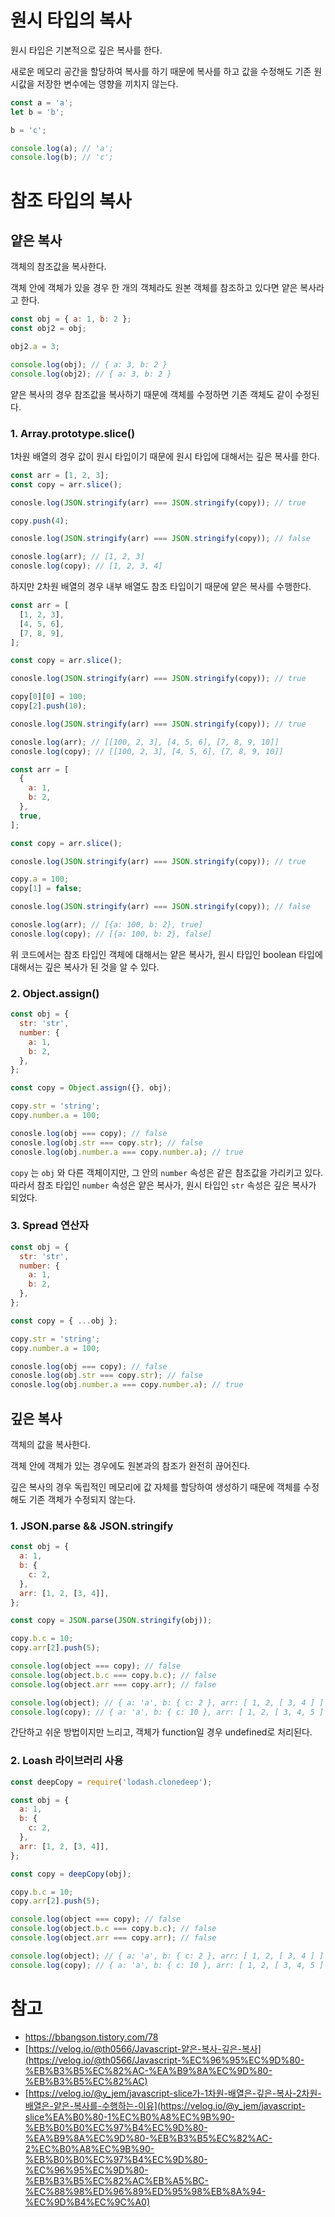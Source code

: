 # 원시 타입의 복사

원시 타입은 기본적으로 깊은 복사를 한다.

새로운 메모리 공간을 할당하여 복사를 하기 때문에 복사를 하고 값을 수정해도 기존 원시값을 저장한 변수에는 영향을 끼치지 않는다.

```jsx
const a = 'a';
let b = 'b';

b = 'c';

console.log(a); // 'a';
console.log(b); // 'c';
```

# 참조 타입의 복사

## 얕은 복사

객체의 참조값을 복사한다.

객체 안에 객체가 있을 경우 한 개의 객체라도 원본 객체를 참조하고 있다면 얕은 복사라고 한다.

```jsx
const obj = { a: 1, b: 2 };
const obj2 = obj;

obj2.a = 3;

console.log(obj); // { a: 3, b: 2 }
console.log(obj2); // { a: 3, b: 2 }
```

얕은 복사의 경우 참조값을 복사하기 때문에 객체를 수정하면 기존 객체도 같이 수정된다.

### 1. Array.prototype.slice()

1차원 배열의 경우 값이 원시 타입이기 때문에 원시 타입에 대해서는 깊은 복사를 한다.

```jsx
const arr = [1, 2, 3];
const copy = arr.slice();

conosle.log(JSON.stringify(arr) === JSON.stringify(copy)); // true

copy.push(4);

conosle.log(JSON.stringify(arr) === JSON.stringify(copy)); // false

conosle.log(arr); // [1, 2, 3]
conosle.log(copy); // [1, 2, 3, 4]
```

하지만 2차원 배열의 경우 내부 배열도 참조 타입이기 때문에 얕은 복사를 수행한다.

```jsx
const arr = [
  [1, 2, 3],
  [4, 5, 6],
  [7, 8, 9],
];

const copy = arr.slice();

conosle.log(JSON.stringify(arr) === JSON.stringify(copy)); // true

copy[0][0] = 100;
copy[2].push(10);

conosle.log(JSON.stringify(arr) === JSON.stringify(copy)); // true

conosle.log(arr); // [[100, 2, 3], [4, 5, 6], [7, 8, 9, 10]]
conosle.log(copy); // [[100, 2, 3], [4, 5, 6], [7, 8, 9, 10]]
```

```jsx
const arr = [
  {
    a: 1,
    b: 2,
  },
  true,
];

const copy = arr.slice();

conosle.log(JSON.stringify(arr) === JSON.stringify(copy)); // true

copy.a = 100;
copy[1] = false;

conosle.log(JSON.stringify(arr) === JSON.stringify(copy)); // false

conosle.log(arr); // [{a: 100, b: 2}, true]
conosle.log(copy); // [{a: 100, b: 2}, false]
```

위 코드에서는 참조 타입인 객체에 대해서는 얕은 복사가, 원시 타입인 boolean 타입에 대해서는 깊은 복사가 된 것을 알 수 있다.

### 2. Object.assign()

```jsx
const obj = {
  str: 'str',
  number: {
    a: 1,
    b: 2,
  },
};

const copy = Object.assign({}, obj);

copy.str = 'string';
copy.number.a = 100;

conosle.log(obj === copy); // false
conosle.log(obj.str === copy.str); // false
conosle.log(obj.number.a === copy.number.a); // true
```

`copy` 는 `obj` 와 다른 객체이지만, 그 안의 `number` 속성은 같은 참조값을 가리키고 있다. 따라서 참조 타입인 `number` 속성은 얕은 복사가, 원시 타입인 `str` 속성은 깊은 복사가 되었다.

### 3. Spread 연산자

```jsx
const obj = {
  str: 'str',
  number: {
    a: 1,
    b: 2,
  },
};

const copy = { ...obj };

copy.str = 'string';
copy.number.a = 100;

conosle.log(obj === copy); // false
conosle.log(obj.str === copy.str); // false
conosle.log(obj.number.a === copy.number.a); // true
```

## 깊은 복사

객체의 값을 복사한다.

객체 안에 객체가 있는 경우에도 원본과의 참조가 완전히 끊어진다.

깊은 복사의 경우 독립적인 메모리에 값 자체를 할당하여 생성하기 때문에 객체를 수정해도 기존 객체가 수정되지 않는다.

### 1. JSON.parse && JSON.stringify

```jsx
const obj = {
  a: 1,
  b: {
    c: 2,
  },
  arr: [1, 2, [3, 4]],
};

const copy = JSON.parse(JSON.stringify(obj));

copy.b.c = 10;
copy.arr[2].push(5);

console.log(object === copy); // false
console.log(object.b.c === copy.b.c); // false
console.log(object.arr === copy.arr); // false

console.log(object); // { a: 'a', b: { c: 2 }, arr: [ 1, 2, [ 3, 4 ] ] }
console.log(copy); // { a: 'a', b: { c: 10 }, arr: [ 1, 2, [ 3, 4, 5 ] ] }
```

간단하고 쉬운 방법이지만 느리고, 객체가 function일 경우 undefined로 처리된다.

### 2. Loash 라이브러리 사용

```jsx
const deepCopy = require('lodash.clonedeep');

const obj = {
  a: 1,
  b: {
    c: 2,
  },
  arr: [1, 2, [3, 4]],
};

const copy = deepCopy(obj);

copy.b.c = 10;
copy.arr[2].push(5);

console.log(object === copy); // false
console.log(object.b.c === copy.b.c); // false
console.log(object.arr === copy.arr); // false

console.log(object); // { a: 'a', b: { c: 2 }, arr: [ 1, 2, [ 3, 4 ] ] }
console.log(copy); // { a: 'a', b: { c: 10 }, arr: [ 1, 2, [ 3, 4, 5 ] ] }
```

# 참고

- https://bbangson.tistory.com/78
- [https://velog.io/@th0566/Javascript-얕은-복사-깊은-복사](https://velog.io/@th0566/Javascript-%EC%96%95%EC%9D%80-%EB%B3%B5%EC%82%AC-%EA%B9%8A%EC%9D%80-%EB%B3%B5%EC%82%AC)
- [https://velog.io/@y_jem/javascript-slice가-1차원-배열은-깊은-복사-2차원-배열은-얕은-복사를-수행하는-이유](https://velog.io/@y_jem/javascript-slice%EA%B0%80-1%EC%B0%A8%EC%9B%90-%EB%B0%B0%EC%97%B4%EC%9D%80-%EA%B9%8A%EC%9D%80-%EB%B3%B5%EC%82%AC-2%EC%B0%A8%EC%9B%90-%EB%B0%B0%EC%97%B4%EC%9D%80-%EC%96%95%EC%9D%80-%EB%B3%B5%EC%82%AC%EB%A5%BC-%EC%88%98%ED%96%89%ED%95%98%EB%8A%94-%EC%9D%B4%EC%9C%A0)

